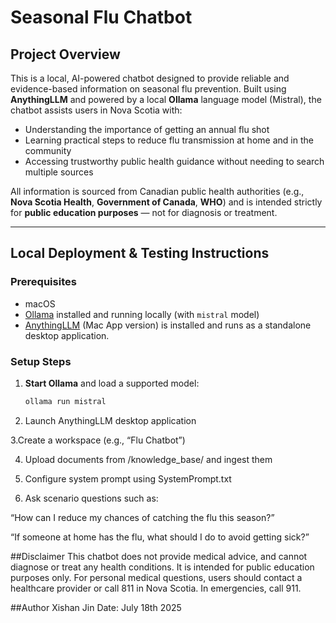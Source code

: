 # Seasonal Flu Chatbot

## Project Overview
This is a local, AI-powered chatbot designed to provide reliable and evidence-based information on seasonal flu prevention. Built using **AnythingLLM** and powered by a local **Ollama** language model (Mistral), the chatbot assists users in Nova Scotia with:

- Understanding the importance of getting an annual flu shot
- Learning practical steps to reduce flu transmission at home and in the community
- Accessing trustworthy public health guidance without needing to search multiple sources

All information is sourced from Canadian public health authorities (e.g., **Nova Scotia Health**, **Government of Canada**, **WHO**) and is intended strictly for **public education purposes** — not for diagnosis or treatment.

---

## Local Deployment & Testing Instructions

### Prerequisites
- macOS 
- [Ollama](https://ollama.com/) installed and running locally (with `mistral` model)
- [AnythingLLM](https://docs.anythingllm.com/)  (Mac App version) is installed and runs as a standalone desktop application.

### Setup Steps
1. **Start Ollama** and load a supported model:
   ```bash
   ollama run mistral
2. Launch AnythingLLM desktop application 

3.Create a workspace (e.g., “Flu Chatbot”)

4. Upload documents from /knowledge_base/ and ingest them

5. Configure system prompt using SystemPrompt.txt

6. Ask scenario questions such as:

“How can I reduce my chances of catching the flu this season?”

“If someone at home has the flu, what should I do to avoid getting sick?”

##Disclaimer
This chatbot does not provide medical advice, and cannot diagnose or treat any health conditions.
It is intended for public education purposes only.
For personal medical questions, users should contact a healthcare provider or call 811 in Nova Scotia.
In emergencies, call 911.

##Author
Xishan Jin
Date: July 18th 2025
